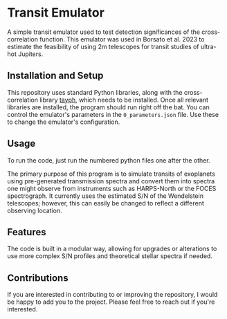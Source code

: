 # Transit Emulator

A simple transit emulator used to test detection significances of the cross-correlation function. This emulator was used in Borsato et al. 2023 to estimate the feasibility of using 2m telescopes for transit studies of ultra-hot Jupiters.

## Installation and Setup

This repository uses standard Python libraries, along with the cross-correlation library [tayph](https://github.com/Hoeijmakers/tayph), which needs to be installed. Once all relevant libraries are installed, the program should run right off the bat. You can control the emulator's parameters in the `0_parameters.json` file. Use these to change the emulator's configuration.

## Usage
To run the code, just run the numbered python files one after the other. 

The primary purpose of this program is to simulate transits of exoplanets using pre-generated transmission spectra and convert them into spectra one might observe from instruments such as HARPS-North or the FOCES spectrograph. It currently uses the estimated S/N of the Wendelstein telescopes; however, this can easily be changed to reflect a different observing location.

## Features

The code is built in a modular way, allowing for upgrades or alterations to use more complex S/N profiles and theoretical stellar spectra if needed.

## Contributions

If you are interested in contributing to or improving the repository, I would be happy to add you to the project. Please feel free to reach out if you're interested.
